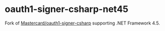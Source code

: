 # oauth1-signer-csharp-net45

Fork of [Mastercard/oauth1-signer-csharp](https://github.com/Mastercard/oauth1-signer-csharp) supporting .NET Framework 4.5.
